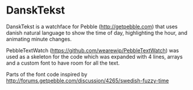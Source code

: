 DanskTekst
==========

DanskTekst is a watchface for Pebble (http://getpebble.com) that uses danish natural language to show the time of day, highlighting the hour, and animating minute changes.

PebbleTextWatch (https://github.com/wearewip/PebbleTextWatch) was used as a skeleton for the code which was expanded with 4 lines, arrays and a custom font to have room for all the text.

Parts of the font code inspired by http://forums.getpebble.com/discussion/4265/swedish-fuzzy-time